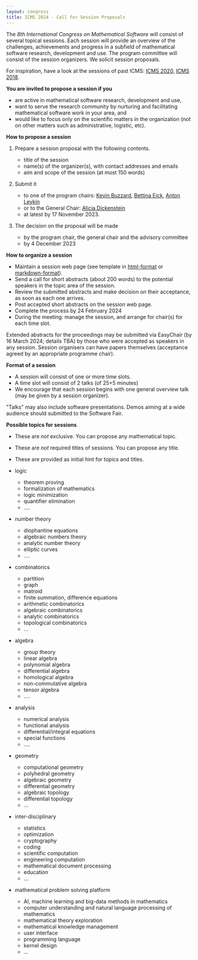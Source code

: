 ```yaml
---
layout: congress
title: ICMS 2024 - Call for Session Proposals
---
```



The _8th International Congress on Mathematical Software_ will consist of several topical sessions. Each session will provide an overview of the challenges, achievements and progress in a subfield of mathematical software research, development and use. The program committee will consist of the session organizers. We solicit session proposals.

For inspiration, have a look at the sessions of past ICMS:
[ICMS 2020](http://www.iaa.tu-bs.de/AppliedAlgebra/ICMS2020/ICMS2020_Sessions.html),
[ICMS 2018](/2018/sessions).


**You are invited to propose a session if you**

*   are active in mathematical software research, development and use,
*   want to serve the research community by nurturing and facilitating mathematical software work in your area, and
*   would like to focus only on the scientific matters in the organization (not on other matters such as administrative, logistic, etc).

**How to propose a session**

1.  Prepare a session proposal with the following contents.

    *   title of the session
    *   name(s) of the organizer(s), with contact addresses and emails
    *   aim and scope of the session (at most 150 words)

2.  Submit it

    *   to one of the program chairs:
    [Kevin Buzzard](https://www.imperial.ac.uk/people/k.buzzard),
    [Bettina Eick](http://www.iaa.tu-bs.de/beick),
    [Anton Leykin](https://antonleykin.math.gatech.edu)
    *   or to the General Chair:
    [Alicia Dickenstein](https://mate.dm.uba.ar/~alidick)
    *   at latest by 17 November 2023.

3.  The decision on the proposal will be made

    *   by the program chair, the general chair and the advisory committee
    *   by 4 December 2023

**How to organize a session**

*   Maintain a session web page (see template in [html-format](/2020/icms_session_2020) or [markdown-format](/2020/icms_session_2020.txt)).
*   Send a call for short abstracts (about 200 words) to the potential speakers in the topic area of the session.
*   Review the submitted abstracts and make decision on their acceptance, as soon as each one arrives.
*   Post accepted short abstracts on the session web page.
*   Complete the process by 24 February 2024
*   During the meeting: manage the session, and arrange for chair(s) for each time slot.

Extended abstracts for the proceedings may be submitted via EasyChair (by 16 March 2024; details TBA) by those who were accepted as speakers in any session.
Session organisers can have papers themselves (acceptance agreed by an appropriate programme chair).

**Format of a session**

*   A session will consist of one or more time slots.
*   A time slot will consist of 2 talks (of 25+5 minutes)
*   We encourage that each session begins with one general overview talk (may be given by a session organizer).

"Talks" may also include software presentations.
Demos aiming at a wide audience should submitted to the Software Fair.

**Possible topics for sessions**

*   These are _not_ exclusive. You can propose any mathematical topic.
*   These are _not_ required titles of sessions. You can propose any title.
*   These are provided as initial hint for topics and titles.

*   logic

    *   theorem proving
    *   formalization of mathematics
    *   logic minimization
    *   quantifier elimination
    *   ....

*   number theory

    *   diophantine equations
    *   algebraic numbers theory
    *   analytic number theory
    *   elliptic curves
    *   ....

*   combinatorics

    *   partition
    *   graph
    *   matroid
    *   finite summation, difference equations
    *   arithmetic combinatorics
    *   algebraic combinatorics
    *   analytic combinatorics
    *   topological combinatorics
    *   ...

*   algebra

    *   group theory
    *   linear algebra
    *   polynomial algebra
    *   differential algebra
    *   homological algebra
    *   non-commutative algebra
    *   tensor algebra
    *   ....

*   analysis

    *   numerical analysis
    *   functional analysis
    *   differential/integral equations
    *   special functions
    *   ....

*   geometry

    *   computational geometry
    *   polyhedral geometry
    *   algebraic geometry
    *   differential geometry
    *   algebraic topology
    *   differential topology
    *   ...

*   inter-disciplinary

    *   statistics
    *   optimization
    *   cryptography
    *   coding
    *   scientific computation
    *   engineering computation
    *   mathematical document processing
    *   education
    *   ...

*   mathematical problem solving platform

    *   AI, machine learning and big-data methods in mathematics
    *   computer understanding and natural language processing of mathematics
    *   mathematical theory exploration
    *   mathematical knowledge management
    *   user interface
    *   programming language
    *   kernel design
    *   ...
